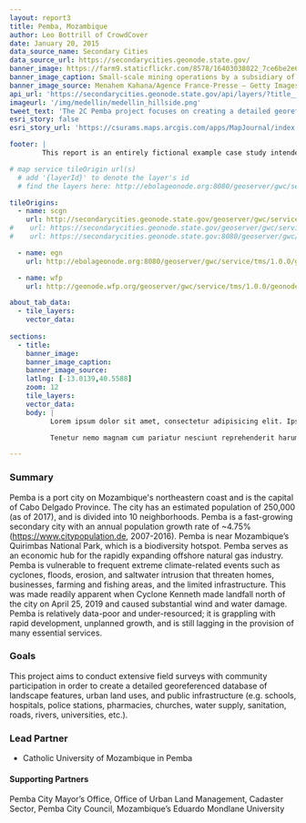 ```yaml
---
layout: report3
title: Pemba, Mozambique
author: Leo Bottrill of CrowdCover
date: January 20, 2015
data_source_name: Secondary Cities
data_source_url: https://secondarycities.geonode.state.gov/
banner_image: https://farm9.staticflickr.com/8578/16403038022_7ce6be2e6d.jpg
banner_image_caption: Small-scale mining operations by a subsidiary of the mining company MINECOM
banner_image_source: Menahem Kahana/Agence France-Presse — Getty Images
api_url: 'https://secondarycities.geonode.state.gov/api/layers/?title__icontains=pemba'
imageurl: '/img/medellin/medellin_hillside.png'
tweet_text: 'The 2C Pemba project focuses on creating a detailed georeferenced database of landscape features, urban land uses, and public infrastructure %23SecondaryCities'
esri_story: false
esri_story_url: 'https://csurams.maps.arcgis.com/apps/MapJournal/index.html?appid=28634f58a83e487591e52af1ffaf3937'

footer: |
        This report is an entirely fictional example case study intended to demonstrate report editing capabilities.

# map service tileOrigin url(s)
  # add '{layerId}' to denote the layer's id
  # find the layers here: http://ebolageonode.org:8080/geoserver/gwc/service/tms/1.0.0/

tileOrigins:
  - name: scgn
    url: http://secondarycities.geonode.state.gov/geoserver/gwc/service/tms/1.0.0/geonode%3A{layerId}@EPSG:3857/{z}/{x}/{-y}.png
#    url: https://secondarycities.geonode.state.gov/geoserver/gwc/service/tms/1.0.0/geonode:{layerId}/{z}/{x}/{y}.png
#    url: https://secondarycities.geonode.state.gov:8080/geoserver/gwc/service/tms/1.0.0/geonode:{layerId}@EPSG:900913@png/{z}/{x}/{y}.png

  - name: egn
    url: http://ebolageonode.org:8080/geoserver/gwc/service/tms/1.0.0/geonode:{layerId}@EPSG:900913@png/{z}/{x}/{y}.png

  - name: wfp
    url: http://geonode.wfp.org/geoserver/gwc/service/tms/1.0.0/geonode:{layerId}@EPSG:900913@png/{z}/{x}/{y}.png

about_tab_data:
  - tile_layers: 
    vector_data:
    
sections:
  - title:
    banner_image:
    banner_image_caption:
    banner_image_source:
    latlng: [-13.0139,40.5588]
    zoom: 12
    tile_layers:
    vector_data:
    body: |
          Lorem ipsum dolor sit amet, consectetur adipisicing elit. Ipsum, exercitationem tempore. Ipsam itaque magnam expedita quibusdam, architecto maxime, repellat eveniet laborum quidem quam quia autem! Consequatur natus quia distinctio rem neque atque aliquam dignissimos perferendis iure quaerat dicta et tempora animi magni, sapiente officiis optio hic ratione ipsum. Delectus, eum accusantium rem quia repellat, pariatur. Libero voluptatibus sequi non! Fugiat ipsum deleniti nulla, quibusdam cum velit sed eaque dolores molestiae quas, et asperiores!

          Tenetur nemo magnam cum pariatur nesciunt reprehenderit harum temporibus, autem cumque debitis animi quia provident incidunt, id. Cupiditate alias dolores voluptates voluptatibus, necessitatibus quasi quisquam quis veniam.Tenetur nemo magnam cum pariatur nesciunt reprehenderit harum temporibus, autem cumque debitis animi quia provident incidunt, id. Cupiditate alias dolores voluptates voluptatibus, necessitatibus quasi quisquam quis veniam.

---
```


### Summary

Pemba is a port city on Mozambique's northeastern coast and is the capital of Cabo Delgado Province.  The city has an estimated population of 250,000 (as of 2017), and is divided into 10 neighborhoods.  Pemba is a fast-growing secondary city with an annual population growth rate of ~4.75% (https://www.citypopulation.de, 2007-2016).  Pemba is near Mozambique’s Quirimbas National Park, which is a biodiversity hotspot.  Pemba serves as an economic hub for the rapidly expanding offshore natural gas industry.  Pemba is vulnerable to frequent extreme climate-related events such as cyclones, floods, erosion, and saltwater intrusion that threaten homes, businesses, farming and fishing areas, and the limited infrastructure.  This was made readily apparent when Cyclone Kenneth made landfall north of the city on April 25, 2019 and caused substantial wind and water damage.  Pemba is relatively data-poor and under-resourced; it is grappling with rapid development, unplanned growth, and is still lagging in the provision of many essential services.

### Goals

This project aims to conduct extensive field surveys with community participation in order to create a detailed georeferenced database of landscape features, urban land uses, and public infrastructure (e.g. schools, hospitals, police stations, pharmacies, churches, water supply, sanitation, roads, rivers, universities, etc.).

### Lead Partner
- Catholic University of Mozambique in Pemba

#### Supporting Partners

Pemba City Mayor’s Office, Office of Urban Land Management, Cadaster Sector, Pemba City Council, Mozambique’s Eduardo Mondlane University




